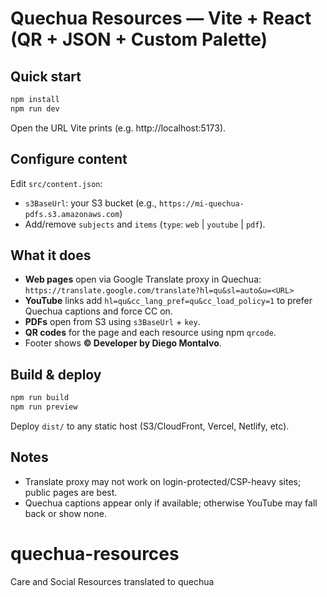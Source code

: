 # Quechua Resources — Vite + React (QR + JSON + Custom Palette)

## Quick start
```bash
npm install
npm run dev
```
Open the URL Vite prints (e.g. http://localhost:5173).

## Configure content
Edit `src/content.json`:
- `s3BaseUrl`: your S3 bucket (e.g., `https://mi-quechua-pdfs.s3.amazonaws.com`)
- Add/remove `subjects` and `items` (`type`: `web` | `youtube` | `pdf`).

## What it does
- **Web pages** open via Google Translate proxy in Quechua:
  `https://translate.google.com/translate?hl=qu&sl=auto&u=<URL>`
- **YouTube** links add `hl=qu&cc_lang_pref=qu&cc_load_policy=1` to prefer Quechua captions and force CC on.
- **PDFs** open from S3 using `s3BaseUrl` + `key`.
- **QR codes** for the page and each resource using npm `qrcode`.
- Footer shows **© Developer by Diego Montalvo**.

## Build & deploy
```bash
npm run build
npm run preview
```
Deploy `dist/` to any static host (S3/CloudFront, Vercel, Netlify, etc).

## Notes
- Translate proxy may not work on login-protected/CSP-heavy sites; public pages are best.
- Quechua captions appear only if available; otherwise YouTube may fall back or show none.

# quechua-resources
Care and Social Resources translated to quechua
